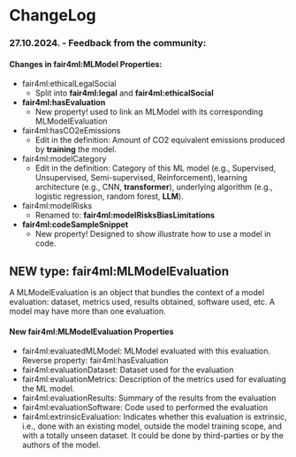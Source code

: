# ChangeLog

### 27.10.2024. - Feedback from the community:

#### Changes in fair4ml:MLModel Properties:
- fair4ml:ethicalLegalSocial
    - Split into **fair4ml:legal** and **fair4ml:ethicalSocial**
- **fair4ml:hasEvaluation**
    - New property! used to link an MLModel with its corresponding MLModelEvaluation
- fair4ml:hasCO2eEmissions
    - Edit in the definition: Amount of CO2 equivalent emissions produced by **training** the model.
- fair4ml:modelCategory
    - Edit in the definition: Category of this ML model (e.g., Supervised, Unsupervised, Semi-supervised, Reinforcement), learning architecture (e.g., CNN, **transformer**), underlying algorithm (e.g., logistic regression, random forest, **LLM**).
- fair4ml:modelRisks
    - Renamed to: **fair4ml:modelRisksBiasLimitations**
- **fair4ml:codeSampleSnippet**
    - New property! Designed to show illustrate how to use a model in code. 

## NEW type: fair4ml:MLModelEvaluation
A MLModelEvaluation is an object that bundles the context of a model evaluation: dataset, metrics used, results obtained, software used, etc. A model may have more than one evaluation.

#### New fair4ml:MLModelEvaluation Properties
- fair4ml:evaluatedMLModel: MLModel evaluated with this evaluation. Reverse property: fair4ml:hasEvaluation
- fair4ml:evaluationDataset: Dataset used for the evaluation
- fair4ml:evaluationMetrics: Description of the metrics used for evaluating the ML model. 
- fair4ml:evaluationResults: Summary of the results from the evaluation
- fair4ml:evaluationSoftware: Code used to performed the evaluation
- fair4ml:extrinsicEvaluation: Indicates whether this evaluation is extrinsic, i.e., done with an existing model, outside the model training scope, and with a totally unseen dataset. It could be done by third-parties or by the authors of the model.
